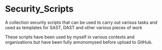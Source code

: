 # Security_Scripts
A collection security scripts that can be used to carry out various tasks and used as templates for SAST, DAST and other various pieces of work

These scripts have been used by myself in various contexts and organisations but have been fully annonomysed before upload to GitHub.
